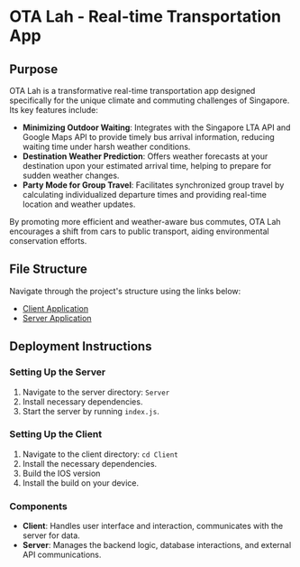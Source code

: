 # OTA Lah - Real-time Transportation App

## Purpose

OTA Lah is a transformative real-time transportation app designed specifically for the unique climate and commuting challenges of Singapore. Its key features include:

- **Minimizing Outdoor Waiting**: Integrates with the Singapore LTA API and Google Maps API to provide timely bus arrival information, reducing waiting time under harsh weather conditions.
- **Destination Weather Prediction**: Offers weather forecasts at your destination upon your estimated arrival time, helping to prepare for sudden weather changes.
- **Party Mode for Group Travel**: Facilitates synchronized group travel by calculating individualized departure times and providing real-time location and weather updates.

By promoting more efficient and weather-aware bus commutes, OTA Lah encourages a shift from cars to public transport, aiding environmental conservation efforts.

## File Structure

Navigate through the project's structure using the links below:

- [Client Application](./Client)
- [Server Application](./Server)

## Deployment Instructions

### Setting Up the Server

1. Navigate to the server directory: `Server`
2. Install necessary dependencies.
3. Start the server by running `index.js`.

### Setting Up the Client

1. Navigate to the client directory: `cd Client`
2. Install the necessary dependencies.
3. Build the IOS version
4. Install the build on your device.

### Components

- **Client**: Handles user interface and interaction, communicates with the server for data.
- **Server**: Manages the backend logic, database interactions, and external API communications.
